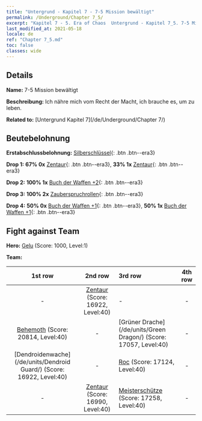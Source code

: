 ```yaml
---
title: "Untergrund - Kapitel 7 - 7-5 Mission bewältigt"
permalink: /Underground/Chapter 7_5/
excerpt: "Kapitel 7 - 5. Era of Chaos  Untergrund - Kapitel 7_5. 7-5 Mission bewältigt"
last_modified_at: 2021-05-18
locale: de
ref: "Chapter 7_5.md"
toc: false
classes: wide
---
```


## Details

 **Name:** 7-5 Mission bewältigt

 **Beschreibung:** Ich nähre mich vom Recht der Macht, ich brauche es, um zu leben.

 **Related to:** [Untergrund Kapitel 7](/de/Underground/Chapter 7/)

## Beutebelohnung

 **Erstabschlussbelohnung:** [Silberschlüssel](/ItemsDE/con_693/){: .btn .btn--era3}

 **Drop 1:** **67% 0x** [Zentaur](/ItemsDE/unt_199/){: .btn .btn--era3}, **33% 1x** [Zentaur](/ItemsDE/unt_199/){: .btn .btn--era3}

 **Drop 2:** **100% 1x** [Buch der Waffen +2](/ItemsDE/mat_32/){: .btn .btn--era3}

 **Drop 3:** **100% 2x** [Zauberspruchrollen](/ItemsDE/con_694/){: .btn .btn--era3}

 **Drop 4:** **50% 0x** [Buch der Waffen +1](/ItemsDE/mat_25/){: .btn .btn--era3}, **50% 1x** [Buch der Waffen +1](/ItemsDE/mat_25/){: .btn .btn--era3}


## Fight against Team
 **Hero:** [Gelu](/de/heroes/Gelu/) (Score: 1000, Level:1)

 **Team:**


  | 1st row | 2nd row | 3rd row | 4th row |
  |:----:|:----:|:----|:----:|
  | - | [Zentaur](/de/units/Centaur/) (Score: 16922, Level:40)  | - | - |
  | [Behemoth](/de/units/Behemoth/) (Score: 20814, Level:40)  | - | [Grüner Drache](/de/units/Green Dragon/) (Score: 17057, Level:40)  | - |
  | [Dendroidenwache](/de/units/Dendroid Guard/) (Score: 16922, Level:40)  | - | [Roc](/de/units/Roc/) (Score: 17124, Level:40)  | - |
  | - | [Zentaur](/de/units/Centaur/) (Score: 16990, Level:40)  | [Meisterschütze](/de/units/Sharpshooter/) (Score: 17258, Level:40)  | - |


